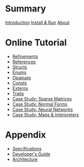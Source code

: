 # Summary

[Introduction](README.md)
[Install & Run](guide/install.md)
[About](about.md)


# Online Tutorial

- [Refinements](./01-refinements.md)
- [References](./02-ownership.md)
- [Structs](./03-structs.md)
- [Enums](./04-enums.md)
- [Opaques](./05-vectors.md)
- [Consts](./06-consts.md)
- [Externs]()
- [Traits]()
- [Case Study: Sparse Matrices]()
- [Case Study: Normal Forms]()
- [Case Study: Neural Networks]()
- [Case Study: Maps & Interpreters]()

# Appendix

- [Specifications](guide/specs.md)
- [Developer's Guide](dev/develop.md)
- [Architecture](dev/architecture.md)
